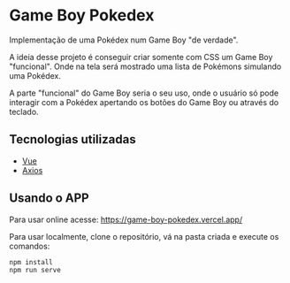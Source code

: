 # Game Boy Pokedex

Implementação de uma Pokédex num Game Boy "de verdade".

A ideia desse projeto é conseguir criar somente com CSS um Game Boy "funcional". Onde na tela será mostrado uma lista de Pokémons simulando uma Pokédex.

A parte "funcional" do Game Boy seria o seu uso, onde o usuário só pode interagir com a Pokédex apertando os botões do Game Boy ou através do teclado.

## Tecnologias utilizadas

* [Vue](https://vuejs.org/)
* [Axios](https://github.com/axios/axios)

## Usando o APP

Para usar online acesse: https://game-boy-pokedex.vercel.app/

Para usar localmente, clone o repositório, vá na pasta criada e execute os comandos:

```
npm install
npm run serve
```
